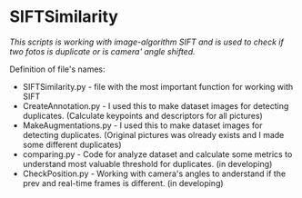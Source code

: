 # SIFTSimilarity
*This scripts is working with image-algorithm SIFT and is used to check if two fotos is duplicate or is camera' angle shifted.*

Definition of file's names:
- SIFTSimilarity.py - file with the most important function for working with SIFT
- CreateAnnotation.py - I used this to make dataset images for detecting duplicates. (Calculate keypoints and descriptors for all pictures)
- MakeAugmentations.py - I used this to make dataset images for detecting duplicates. (Original pictures was olready exists and I made some different duplicates)
- comparing.py - Code for analyze dataset and calculate some metrics to understand most valuable threshold for duplicates. (in developing)
- CheckPosition.py - Working with camera's angles to anderstand if the prev and real-time frames is different. (in developing)